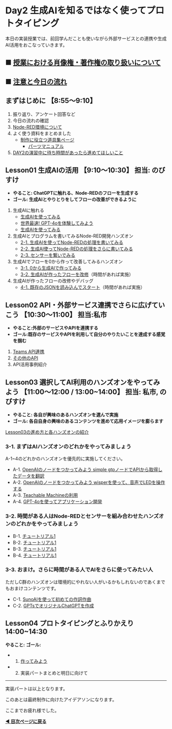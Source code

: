 # Day2 生成AIを知るではなく使ってプロトタイピング

本日の実装授業では、前回学んだことも使いながら外部サービスとの連携や生成AI活用をおこなっていきます。

## ■ [授業における肖像権・著作権の取り扱いについて](https://protoout.notion.site/acde308ffe03498fad30a271b4a7b128?pvs=4)
## ■ [注意と今日の流れ](./lesson00-info.md)

## まずはじめに 【8:55〜9:10】

1. 振り返り、アンケート回答など
2. 今日の流れの確認
3. [Node-RED環境について](./env.md)
4. よく使う資料をまとめました
    - [制作に役立つ道具集ページ](../../tools/)
        - [パーツマニュアル](../../tools/parts-manual)
5. [DAY2の演習中に待ち時間があったら進めてほしいこと](./day2-sukima.md)

## Lesson01 生成AIの活用 【9:10〜10:30】 担当: のびすけ

- **やること: ChatGPTに触れる、Node-REDのフローを生成する**
- **ゴール: 生成AIとやりとりをしてフローの改善ができるように**

1. 生成AIに触れる
    - [生成AIを使ってみる](./lesson01-generative-ai/01_1_overview.md)
    - [世界最速! GPT-4oを体験してみよう](./lesson01-generative-ai/01_2_gpt4o-touch.md)
    - [生成AIを使ってみる](./lesson01-generative-ai/01_3_start-llm.md)
2. 生成AIとプログラムを書いてみるNode-RED開発ハンズオン
    - [2-1. 生成AIを使ってNode-REDの処理を書いてみる](./lesson01-generative-ai/02_1_make-node-red-flow.md)
    - [2-2. 生成AI使ってNode-REDの処理をさらに書いてみる](./lesson01-generative-ai/02_2_update-node-red-flow.md)
    - [2-3. センサーを繋いでみる](./lesson01-generative-ai/02_3_sensor.md)
3. 生成AIでフローを0から作って改善してみるハンズオン
    - [3-1. 0から生成AIで作ってみる](./lesson01-generative-ai/03_1_zero1.md)
    - [3-2. 生成AIが作ったフローを改修](./lesson01-generative-ai/03_2_one2.md)（時間があれば実施）
4. 生成AIが作ったフローの改修やデバッグ
    - [4-1. 既存のJSONを読み込んでスタート](./lesson01-generative-ai/04_1_ten99.md)（時間があれば実施）


## Lesson02 API・外部サービス連携でさらに広げていこう 【10:30〜11:00】 担当:私市

- **やること:外部のサービスやAPIを連携する** 
- **ゴール:既存のサービスやAPIを利用して自分のやりたいことを達成する感覚を掴む** 

1. [Teams API連携](./lesson02-api/01_teams.md)
2. [その他のAPI](./lesson02-api/02_nasa.md)
3. API活用事例紹介

## Lesson03 選択してAI利用のハンズオンをやってみよう 【11:00〜12:00 / 13:00~14:00】 担当: 私市, のびすけ 

- **やること: 各自が興味のあるハンズオンを選んで実施**
- **ゴール: 各自自身の興味のあるコンテンツを進めて応用イメージを膨らます** 

[Lesson03の進め方と各ハンズオンの紹介](./lesson03-handson/readme.md)

### 3-1. まずはAIハンズオンのどれかをやってみましょう

A-1~4のどれかのハンズオンを優先的に実施してください。

- A-1. [OpenAIのノードをつかってみよう simple gtpノードでAPIから取得したデータを翻訳](./lesson03-handson/A-1_openai-node-gtp.md)
- A-2. [OpenAIのノードをつかってみよう wisperを使って、音声でLEDを操作する](./lesson03-handson/a_openai-node-wisper.md)
- A-3. [Teachable Machineの利用](./lesson03-handson/c_teachable-machine.md)
- A-4. [GPT-4oを使ってアプリケーション開発](./lesson03-handson/A-4_gpt4o.md)

### 3-2. 時間がある人はNode-REDとセンサーを組み合わせたハンズオンのどれかをやってみましょう

- B-1. [チュートリアル1]()
- B-2. [チュートリアル1]()
- B-3. [チュートリアル1]()
- B-4. [チュートリアル1]()

### 3-3. おまけ。さらに時間がある人でAIをさらに使ってみたい人

ただしC群のハンズオンは環境的にやれない人がいるかもしれないのであくまでもおまけコンテンツです。

- C-1. [SunoAIを使って初めての作詞作曲]()
- C-2. [GPTsでオリジナルChatGPTを作成]()

## Lesson04 プロトタイピングとふりかえり 14:00~14:30

**やること:** 
**ゴール:** 

- 1. [作ってみよう](./lesson04-prototyping/01_prototyping.md)
- 2. 実装パートまとめと明日に向けて

---

実装パートは以上となります。

このあとは最終制作に向けたアイデアソンになります。

ここまでお疲れ様でした。

**[◀ 目次ページに戻る](./readme.md)**

